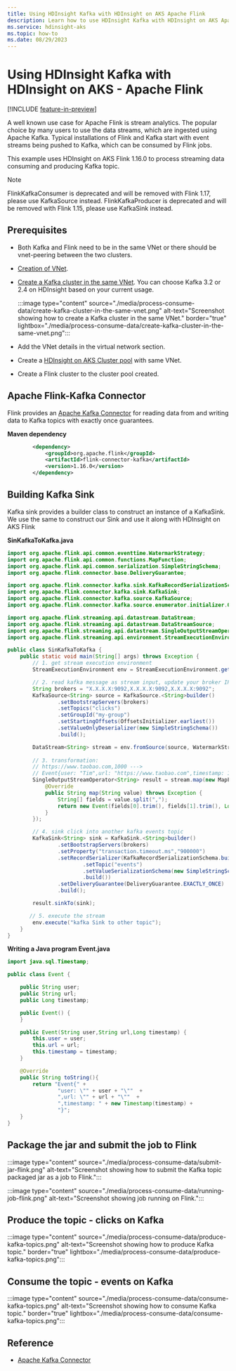 ```yaml
---
title: Using HDInsight Kafka with HDInsight on AKS Apache Flink
description: Learn how to use HDInsight Kafka with HDInsight on AKS Apache Flink
ms.service: hdinsight-aks
ms.topic: how-to
ms.date: 08/29/2023
---
```

 
# Using HDInsight Kafka with HDInsight on AKS - Apache Flink

[!INCLUDE [feature-in-preview](../includes/feature-in-preview.md)]

A well known use case for Apache Flink is stream analytics. The popular choice by many users to use the data streams, which are ingested using Apache Kafka. Typical installations of Flink and Kafka start with event streams being pushed to Kafka, which can be consumed by Flink jobs.

This example uses HDInsight on AKS Flink 1.16.0 to process streaming data consuming and producing Kafka topic. 

> [!NOTE]
> FlinkKafkaConsumer is deprecated and will be removed with Flink 1.17, please use KafkaSource instead.
> FlinkKafkaProducer is deprecated and will be removed with Flink 1.15, please use KafkaSink instead.

## Prerequisites

* Both Kafka and Flink need to be in the same VNet or there should be vnet-peering between the two clusters. 
* [Creation of VNet](../../hdinsight/hdinsight-create-virtual-network.md).
* [Create a Kafka cluster in the same VNet](../../hdinsight/kafka/apache-kafka-get-started.md). You can choose Kafka 3.2 or 2.4 on HDInsight based on your current usage.

  :::image type="content" source="./media/process-consume-data/create-kafka-cluster-in-the-same-vnet.png" alt-text="Screenshot showing how to	create a Kafka cluster in the same VNet." border="true" lightbox="./media/process-consume-data/create-kafka-cluster-in-the-same-vnet.png":::
  
* Add the VNet details in the virtual network section.  
* Create a [HDInsight on AKS Cluster pool](../quickstart-create-cluster.md) with same VNet.
* Create a Flink cluster to the cluster pool created. 

## Apache Flink-Kafka Connector

Flink provides an [Apache Kafka Connector](https://nightlies.apache.org/flink/flink-docs-release-1.16/docs/connectors/datastream/kafka/) for reading data from and writing data to Kafka topics with exactly once guarantees.

**Maven dependency**
``` xml
        <dependency>
            <groupId>org.apache.flink</groupId>
            <artifactId>flink-connector-kafka</artifactId>
            <version>1.16.0</version>
        </dependency>
```

## Building Kafka Sink 

Kafka sink provides a builder class to construct an instance of a KafkaSink. We use the same to construct our Sink and use it along with HDInsight on AKS Flink

**SinKafkaToKafka.java**
``` java
import org.apache.flink.api.common.eventtime.WatermarkStrategy;
import org.apache.flink.api.common.functions.MapFunction;
import org.apache.flink.api.common.serialization.SimpleStringSchema;
import org.apache.flink.connector.base.DeliveryGuarantee;

import org.apache.flink.connector.kafka.sink.KafkaRecordSerializationSchema;
import org.apache.flink.connector.kafka.sink.KafkaSink;
import org.apache.flink.connector.kafka.source.KafkaSource;
import org.apache.flink.connector.kafka.source.enumerator.initializer.OffsetsInitializer;

import org.apache.flink.streaming.api.datastream.DataStream;
import org.apache.flink.streaming.api.datastream.DataStreamSource;
import org.apache.flink.streaming.api.datastream.SingleOutputStreamOperator;
import org.apache.flink.streaming.api.environment.StreamExecutionEnvironment;

public class SinKafkaToKafka {
    public static void main(String[] args) throws Exception {
        // 1. get stream execution environment
        StreamExecutionEnvironment env = StreamExecutionEnvironment.getExecutionEnvironment();

        // 2. read kafka message as stream input, update your broker IPs below
        String brokers = "X.X.X.X:9092,X.X.X.X:9092,X.X.X.X:9092";
        KafkaSource<String> source = KafkaSource.<String>builder()
                .setBootstrapServers(brokers)
                .setTopics("clicks")
                .setGroupId("my-group")
                .setStartingOffsets(OffsetsInitializer.earliest())
                .setValueOnlyDeserializer(new SimpleStringSchema())
                .build();

        DataStream<String> stream = env.fromSource(source, WatermarkStrategy.noWatermarks(), "Kafka Source");
        
        // 3. transformation: 
        // https://www.taobao.com,1000 ---> 
        // Event{user: "Tim",url: "https://www.taobao.com",timestamp: 1970-01-01 00:00:01.0}
        SingleOutputStreamOperator<String> result = stream.map(new MapFunction<String, String>() {
            @Override
            public String map(String value) throws Exception {
                String[] fields = value.split(",");
                return new Event(fields[0].trim(), fields[1].trim(), Long.valueOf(fields[2].trim())).toString();
            }
        });

        // 4. sink click into another kafka events topic
        KafkaSink<String> sink = KafkaSink.<String>builder()
                .setBootstrapServers(brokers)
                .setProperty("transaction.timeout.ms","900000")
                .setRecordSerializer(KafkaRecordSerializationSchema.builder()
                        .setTopic("events")
                        .setValueSerializationSchema(new SimpleStringSchema())
                        .build())
                .setDeliveryGuarantee(DeliveryGuarantee.EXACTLY_ONCE)
                .build();

        result.sinkTo(sink);

       // 5. execute the stream
        env.execute("kafka Sink to other topic");
    }
}
```
**Writing a Java program Event.java**
``` java
import java.sql.Timestamp;

public class Event {

    public String user;
    public String url;
    public Long timestamp;

    public Event() {
    }

    public Event(String user,String url,Long timestamp) {
        this.user = user;
        this.url = url;
        this.timestamp = timestamp;
    }

    @Override
    public String toString(){
        return "Event{" +
                "user: \"" + user + "\""  +
                ",url: \"" + url + "\""  +
                ",timestamp: " + new Timestamp(timestamp) +
                "}";
    }
}
```
## Package the jar and submit the job to Flink

:::image type="content" source="./media/process-consume-data/submit-jar-flink.png" alt-text="Screenshot showing how to submit the Kafka topic packaged jar as a job to Flink.":::

:::image type="content" source="./media/process-consume-data/running-job-flink.png" alt-text="Screenshot showing job running on Flink.":::

## Produce the topic - clicks on Kafka

:::image type="content" source="./media/process-consume-data/produce-kafka-topics.png" alt-text="Screenshot showing how to produce Kafka topic." border="true" lightbox="./media/process-consume-data/produce-kafka-topics.png":::

## Consume the topic - events on Kafka

:::image type="content" source="./media/process-consume-data/consume-kafka-topics.png" alt-text="Screenshot showing how to consume Kafka topic." border="true" lightbox="./media/process-consume-data/consume-kafka-topics.png":::

## Reference

* [Apache Kafka Connector](https://nightlies.apache.org/flink/flink-docs-release-1.13/docs/connectors/datastream/kafka)
